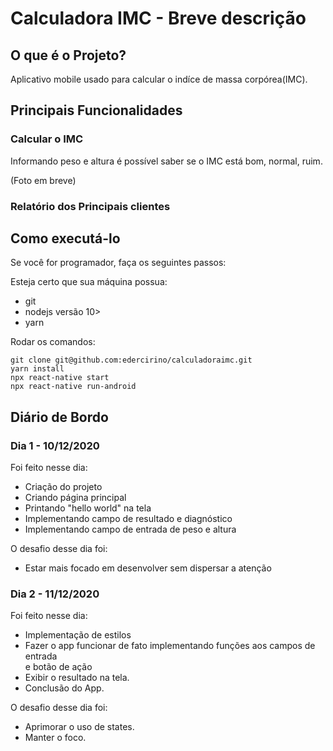 # Calculadora IMC - Breve descrição

## O que é o Projeto?

Aplicativo mobile usado para calcular o indíce de massa corpórea(IMC).

## Principais Funcionalidades

### Calcular o IMC

Informando peso e altura é possível saber se o IMC está bom, normal, ruim.

(Foto em breve)

### Relatório dos Principais clientes

## Como executá-lo

Se você for programador, faça os seguintes passos: 

Esteja certo que sua máquina possua:
 * git
 * nodejs versão 10>
 * yarn
  
Rodar os comandos:
```
git clone git@github.com:edercirino/calculadoraimc.git
yarn install
npx react-native start
npx react-native run-android
```

## Diário de Bordo

### Dia 1 - 10/12/2020

Foi feito nesse dia:

* Criação do projeto
* Criando página principal
* Printando "hello world" na tela
* Implementando campo de resultado e diagnóstico
* Implementando campo de entrada de peso e altura

O desafio desse dia foi:

* Estar mais focado em desenvolver sem dispersar a atenção

### Dia 2 - 11/12/2020

Foi feito nesse dia:

* Implementação de estilos
* Fazer o app funcionar de fato implementando funções aos campos de entrada  
e botão de ação
* Exibir o resultado na tela.
* Conclusão do App.

O desafio desse dia foi:

* Aprimorar o uso de states.
* Manter o foco.
